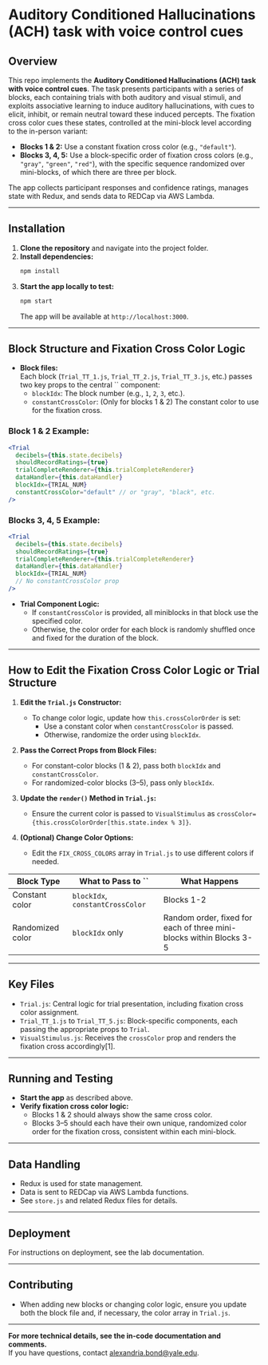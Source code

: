 # Auditory Conditioned Hallucinations (ACH) task with voice control cues

## Overview

This repo implements the **Auditory Conditioned Hallucinations (ACH) task with voice control cues**. The task presents participants with a series of blocks, each containing trials with both auditory and visual stimuli, and exploits associative learning to induce auditory hallucinations, with cues to elicit, inhibit, or remain neutral toward these induced percepts. The fixation cross color cues these states, controlled at the mini-block level according to the in-person variant:

- **Blocks 1 & 2:** Use a constant fixation cross color (e.g., `"default"`).
- **Blocks 3, 4, 5:** Use a block-specific order of fixation cross colors (e.g., `"gray"`, `"green"`, `"red"`), with the specific sequence randomized over mini-blocks, of which there are three per block.

The app collects participant responses and confidence ratings, manages state with Redux, and sends data to REDCap via AWS Lambda.

---

## Installation

1. **Clone the repository** and navigate into the project folder.
2. **Install dependencies:**
   ```bash
   npm install
   ```
3. **Start the app locally to test:**
   ```bash
   npm start
   ```
   The app will be available at `http://localhost:3000`.

---

## Block Structure and Fixation Cross Color Logic

- **Block files:**  
  Each block (`Trial_TT_1.js`, `Trial_TT_2.js`, `Trial_TT_3.js`, etc.) passes two key props to the central `` component:
  - `blockIdx`: The block number (e.g., `1`, `2`, `3`, etc.).
  - `constantCrossColor`: (Only for blocks 1 & 2) The constant color to use for the fixation cross.

### Block 1 & 2 Example:
```jsx
<Trial
  decibels={this.state.decibels}
  shouldRecordRatings={true}
  trialCompleteRenderer={this.trialCompleteRenderer}
  dataHandler={this.dataHandler}
  blockIdx={TRIAL_NUM}
  constantCrossColor="default" // or "gray", "black", etc.
/>
```

### Blocks 3, 4, 5 Example:
```jsx
<Trial
  decibels={this.state.decibels}
  shouldRecordRatings={true}
  trialCompleteRenderer={this.trialCompleteRenderer}
  dataHandler={this.dataHandler}
  blockIdx={TRIAL_NUM}
  // No constantCrossColor prop
/>
```

- **Trial Component Logic:**
  - If `constantCrossColor` is provided, all miniblocks in that block use the specified color.
  - Otherwise, the color order for each block is randomly shuffled once and fixed for the duration of the block.

---

## How to Edit the Fixation Cross Color Logic or Trial Structure

1. **Edit the `Trial.js` Constructor:**
   - To change color logic, update how `this.crossColorOrder` is set:
     - Use a constant color when `constantCrossColor` is passed.
     - Otherwise, randomize the order using `blockIdx`.

2. **Pass the Correct Props from Block Files:**
   - For constant-color blocks (1 & 2), pass both `blockIdx` and `constantCrossColor`.
   - For randomized-color blocks (3–5), pass only `blockIdx`.

3. **Update the `render()` Method in `Trial.js`:**
   - Ensure the current color is passed to `VisualStimulus` as `crossColor={this.crossColorOrder[this.state.index % 3]}`.

4. **(Optional) Change Color Options:**
   - Edit the `FIX_CROSS_COLORS` array in `Trial.js` to use different colors if needed.

| Block Type       | What to Pass to ``              | What Happens                |
|------------------|------------------------------------------|-----------------------------|
| Constant color   | `blockIdx`, `constantCrossColor`         | Blocks 1-2 |
| Randomized color | `blockIdx` only                          | Random order, fixed for each of three mini-blocks within Blocks 3-5 |

---

## Key Files

- `Trial.js`: Central logic for trial presentation, including fixation cross color assignment.
- `Trial_TT_1.js` to `Trial_TT_5.js`: Block-specific components, each passing the appropriate props to `Trial`.
- `VisualStimulus.js`: Receives the `crossColor` prop and renders the fixation cross accordingly[1].

---

## Running and Testing

- **Start the app** as described above.
- **Verify fixation cross color logic:**
  - Blocks 1 & 2 should always show the same cross color.
  - Blocks 3–5 should each have their own unique, randomized color order for the fixation cross, consistent within each mini-block.

---

## Data Handling

- Redux is used for state management.
- Data is sent to REDCap via AWS Lambda functions.
- See `store.js` and related Redux files for details.

---

## Deployment

For instructions on deployment, see the lab documentation.

---

## Contributing

- When adding new blocks or changing color logic, ensure you update both the block file and, if necessary, the color array in `Trial.js`.

---

**For more technical details, see the in-code documentation and comments.**  
If you have questions, contact alexandria.bond@yale.edu.
